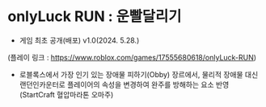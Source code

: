 # onlyLuck RUN : 운빨달리기

- 게임 최초 공개(배포)  v1.0(2024. 5.28.)
  
(플레이 링크 : https://www.roblox.com/games/17555680618/onlyLuck-RUN)

- 로블록스에서 가장 인기 있는 장애물 피하기(Obby) 장르에서, 물리적 장애물 대신 랜던인카운터로 플레이어의 속성을 변경하여 완주를 방해하는 요소 반영
  (StartCraft 혈압마라톤 오마주)
